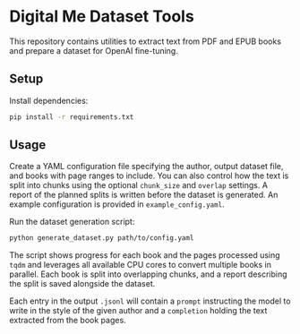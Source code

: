 # Digital Me Dataset Tools

This repository contains utilities to extract text from PDF and EPUB books and
prepare a dataset for OpenAI fine-tuning.

## Setup

Install dependencies:

```bash
pip install -r requirements.txt
```

## Usage

Create a YAML configuration file specifying the author, output dataset file, and
books with page ranges to include. You can also control how the text is split
into chunks using the optional `chunk_size` and `overlap` settings. A report of
the planned splits is written before the dataset is generated. An example
configuration is provided in `example_config.yaml`.


Run the dataset generation script:

```bash
python generate_dataset.py path/to/config.yaml
```

The script shows progress for each book and the pages processed using `tqdm` and
leverages all available CPU cores to convert multiple books in parallel. Each
book is split into overlapping chunks, and a report describing the split is
saved alongside the dataset.


Each entry in the output `.jsonl` will contain a `prompt` instructing the model
to write in the style of the given author and a `completion` holding the text
extracted from the book pages.
